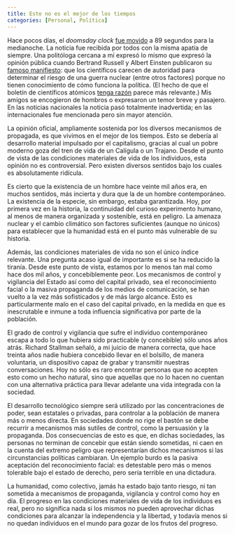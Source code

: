 ```yaml
---
title: Este no es el mejor de los tiempos
categories: [Personal, Política]
---
```


Hace pocos días, el *doomsday clock* [fue movido](https://www.bbc.com/news/articles/cvgmkdz0297o) a 89 segundos para
la medianoche. La noticia fue recibida por todos con la misma apatía de
siempre. Una politóloga cercana a mí expresó lo mismo que expresó la opinión
pública cuando Bertrand Russell y Albert Einsten publicaron su [famoso
manifiesto](https://ahf-nuclearmuseum-org.translate.goog/ahf/key-documents/russell-einstein-manifesto/?_x_tr_sl=en&_x_tr_tl=es&_x_tr_hl=es&_x_tr_pto=tc): que los científicos carecen de autoridad para determinar
el riesgo de una guerra nuclear (entre otros factores) porque no tienen
conocimiento de cómo funciona la política. (El hecho de que el boletín de
científicos atómicos [tenga
razón](https://slopezpereyra.github.io/2024-11-21-UkraineEscalation/) parece 
más relevante.) Mis amigos se encogieron de hombros o expresaron un temor breve
y pasajero. En las noticias nacionales la noticia pasó totalmente inadvertida;
en las internacionales fue mencionada pero sin mayor atención.

La opinión oficial, ampliamente sostenida por los diversos mecanismos de
propagada, es que vivimos en el mejor de los tiempos. Esto se debería al
desarrollo material impulsado por el capitalismo, gracias al cual un pobre
moderno goza del tren de vida de un Calígula o un Trajano. Desde el punto de
vista de las condiciones materiales de vida de los individuos, esta opinión no
es controversial. Pero existen diversos sentidos bajo los cuales es
absolutamente ridícula.

Es cierto que la existencia de un hombre hace veinte mil años era, en muchos
sentidos, más incierta y dura que la de un hombre contemporáneo. La existencia
de la especie, sin embargo, estaba garantizada. Hoy, por primera vez en la
historia, la continuidad del curioso experimento humano, al menos de manera
organizada y sostenible, está en peligro. La amenaza nuclear y el cambio
climático son factores suficientes (aunque no únicos) para establecer que la
humanidad está en el punto más vulnerable de su historia.

Además, las condiciones materiales de vida no son el único índice relevante.
Una pregunta acaso igual de importante es si se ha reducido la tiranía. Desde
este punto de vista, estamos por lo menos tan mal como hace dos mil años, y
concebiblemente peor. Los mecanismos de control y vigilancia del Estado así
como del capital privado, sea el reconocimiento facial o la masiva propaganda
de los medios de comunicación, se han vuelto a la vez más sofisticados y de más
largo alcance. Esto es particularmente malo en el caso del capital privado,
en la medida en que es inescrutable e inmune a toda influencia significativa
por parte de la población. 

El grado de control y vigilancia que sufre el individuo contemporáneo escapa a
todo lo que hubiera sido practicable (y concebible) sólo unos años atrás.
Richard Stallman señaló, a mi juicio de manera correcta, que hace treinta años
nadie hubiera concebido llevar en el bolsillo, de manera voluntaria, un
dispositivo capaz de grabar y transmitir nuestras conversaciones. Hoy no sólo
es raro encontrar personas que no acepten esto como un hecho natural, sino que
aquellas que no lo hacen no cuentan con una alternativa práctica para llevar
adelante una vida integrada con la sociedad. 

El desarrollo tecnológico siempre será utilizado por las concentraciones de
poder, sean estatales o privadas, para controlar a la población de manera más o
menos directa. En sociedades donde no rige el bastón se debe recurrir a
mecanismos más sutiles de control, como la persuasión y la propaganda. Dos
consecuencias de esto es que, en dichas sociedades, las personas no terminan de
concebir que están siendo sometidas, ni caen en la cuenta del extremo peligro
que representarían dichos mecanismos si las circunstancias políticas cambiaran.
Un ejemplo burdo es la pasiva aceptación del reconocimiento facial: es
detestable pero más o menos tolerable bajo el estado de derecho, pero sería
terrible en una dictadura.

La humanidad, como colectivo, jamás ha estado bajo tanto riesgo, ni tan
sometida a mecanismos de propaganda, vigilancia y control como hoy en día. El
progreso en las condiciones materiales de vida de los individuos es real, pero
no significa nada si los mismos no pueden aprovechar dichas condiciones para
alcanzar la independencia y la libertad, y todavía menos si no quedan
individuos en el mundo para gozar de los frutos del progreso.













